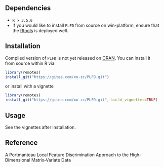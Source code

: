 ## Dependencies

* `R > 3.5.0`
* If you would like to install `PLFD` from source on win-platform, ensure that the [Rtools](https://cran.r-project.org/bin/windows/Rtools/) is deployed well. 

## Installation

Compiled version of `PLFD` is not yet released on [CRAN](https://cran.r-project.org/). You can install it from source within R via
```R
library(remotes)
install_git("https://gitee.com/xu-zc/PLFD.git")
```
or install with a vignette 
```R
library(remotes)
install_git("https://gitee.com/xu-zc/PLFD.git", build_vignettes=TRUE)
```

## Usage

See the vignettes after installation.

## Reference

A Portmanteau Local Feature Discrimination Approach to the High-Dimensional Matrix-Variate Data
